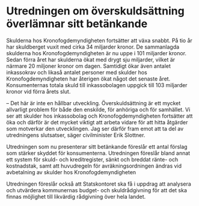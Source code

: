 # Utredningen om överskuldsättning överlämnar sitt betänkande

Skulderna hos Kronofogdemyndigheten fortsätter att växa snabbt. På tio år har skuldberget vuxit med cirka 34 miljarder kronor. De sammanlagda skulderna hos Kronofogdemyndigheten är nu uppe i 101 miljarder kronor. Sedan förra året har skulderna ökat med drygt sju miljarder, vilket är närmare 20 miljoner kronor om dagen. Samtidigt ökar även antalet inkassokrav och likaså antalet personer med skulder hos Kronofogdemyndigheten har återigen ökat något det senaste året. Konsumenternas totala skuld till inkassobolagen uppgick till 103 miljarder kronor vid förra årets slut.

– Det här är inte en hållbar utveckling. Överskuldsättning är ett mycket allvarligt problem för både den enskilde, för anhöriga och för samhället. Vi ser att skulder hos inkassobolag och Kronofogdemyndigheten fortsätter att öka och därför är det mycket viktigt att arbeta vidare för att hitta åtgärder som motverkar den utvecklingen. Jag ser därför fram emot att ta del av utredningens slutsatser, säger civilminister Erik Slottner.

Utredningen som nu presenterar sitt betänkande föreslår ett antal förslag som stärker skyddet för konsumenterna. Utredningen föreslår bland annat ett system för skuld- och kreditregister, sänkt och breddat ränte- och kostnadstak, samt att huvudregeln för avräkningsordningen ändras vid avbetalning av skulder hos Kronofogdemyndigheten

Utredningen föreslår också att Statskontoret ska få i uppdrag att analysera och utvärdera kommunernas budget- och skuldrådgivning för att det ska finnas möjlighet till likvärdig rådgivning över hela landet.
